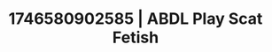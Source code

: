 ---
categories:
- Shibari art
- AI-generated
- Morning passion
- Subtle kink
- Candlelit scenes
- Voyeur fantasy
- ASMR
- Cosplay
image: /assets/images/1746580902585.jpg
layout: post
seo:
  description: Featured content with high-quality Scat Fetish, ABDL Play. HD images
    available.
  keywords: Scat Fetish, ABDL Play
  og_image: /assets/images/1746580902585.jpg
  schema_type: VisualArtwork
tags:
- ABDL Play
- Scat Fetish
- '#1746580902585'
title: 1746580902585 | ABDL Play Scat Fetish
---